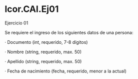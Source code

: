 # lcor.CAI.Ej01

Ejercicio 01

Se requiere el ingreso de los siguientes datos de una persona:

· Documento (int, requerido, 7-8 dígitos)

· Nombre (string, requerido, max. 50)

· Apellido (string, requerido, max. 50)

· Fecha de nacimiento (fecha, requerido, menor a la actual) 
